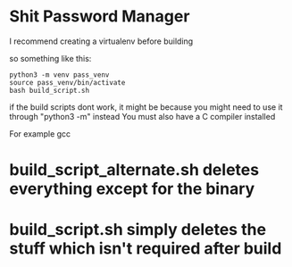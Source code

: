 # Shit Password Manager

I recommend creating a virtualenv before building

so something like this:
```
python3 -m venv pass_venv
source pass_venv/bin/activate
bash build_script.sh
```
if the build scripts dont work, it might be because you might need to use it through "python3 -m" instead
You must also have a C compiler installed

For example gcc

# build_script_alternate.sh deletes everything except for the binary

# build_script.sh simply deletes the stuff which isn't required after build
